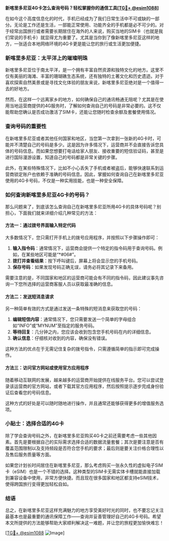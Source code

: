 **新喀里多尼亚4G卡怎么查询号码？轻松掌握你的通信工具[[TG💪+ @esim1088](https://t.me/s/esim1088)]**

在如今这个高度信息化的时代，手机已经成为了我们日常生活中不可或缺的一部分。无论是工作还是生活，一部能正常使用、功能齐全的手机都是必不可少的。对于经常出国旅行或者需要长期居住在海外的人来说，购买当地的SIM卡（也就是我们常说的手机卡）就显得尤为重要了。尤其是当你到了像新喀里多尼亚这样的地方，一张适合本地网络环境的4G卡更是能让您的旅行或生活更加便捷。

### 新喀里多尼亚：太平洋上的璀璨明珠

新喀里多尼亚位于南太平洋，是一个拥有丰富自然资源和独特文化的地方。这里不仅有美丽的海滩、丰富的珊瑚礁生态系统，还有独特的土著文化和历史遗迹。对于喜欢探索自然美景或是寻找文化体验的朋友来说，新喀里多尼亚绝对是一个值得一去的好地方。

然而，在这样一个远离家乡的地方，如何确保自己的通讯畅通无阻呢？尤其是在使用当地运营商提供的4G服务时，了解如何查询自己的号码是非常必要的。这不仅能帮助您确认是否成功激活了SIM卡，还能让您随时检查余额及套餐使用情况。

### 查询号码的重要性

在新喀里多尼亚或者其他任何国家和地区，当您第一次拿到一张新的4G卡时，可能并不清楚自己的号码是多少。这是因为许多情况下，运营商并不会直接告诉您具体的号码信息。而如果您想要打电话给家人朋友、接收重要的短信验证码，甚至是进行国际漫游设置，知道自己的号码都是非常关键的步骤。

此外，在某些特殊情况下，比如不小心丢失了手机或者被盗后，能够快速联系到运营商锁定账户也依赖于准确的号码信息。因此，掌握如何查询自己在新喀里多尼亚使用的4G卡号码，不仅是一种实用技能，也是一种安全保障。

### 如何查询新喀里多尼亚4G卡的号码？

那么问题来了，到底该怎么查询自己在新喀里多尼亚所用4G卡的具体号码呢？别担心，下面我们就来详细介绍几种常见的方法：

#### 方法一：通过拨号界面输入特定代码

大多数情况下，您只需打开手机上的拨号应用程序，并按照以下步骤操作即可：

1. **输入指令码**：通常情况下，运营商会提供一个特定的指令码用于查询号码。例如，在某些地区可能是“*#06#”。
2. **拨打并查看结果**：按下呼叫键后，屏幕上将会显示您的手机号码。
3. **保存号码**：如果发现号码正确无误，请务必将其记录下来备用。

需要注意的是，不同国家和地区的运营商可能会有不同的指令码，因此建议事先咨询一下您所选择的运营商客服人员以获取最准确的信息。

#### 方法二：发送短消息请求

另一种简单有效的方式是通过发送一条特殊的短消息来获取您的号码：

1. **编辑短信内容**：通常情况下，您只需要发送一个简单的字母组合如“INFO”或“MYNUM”至指定的服务号码。
2. **等待回复**：几分钟之内，您应该会收到包含您手机号码在内的详细信息。
3. **确认信息**：仔细核对收到的内容，确保没有错误。

这种方法的优点在于无需记住复杂的拨号指令，只需遵循简单的指示即可完成操作。

#### 方法三：访问官方网站或使用官方应用程序

随着移动互联网的发展，越来越多的运营商开始提供在线服务平台。您可以尝试登录该运营商的官方网站，或者下载其官方应用程序，然后按照提示逐步完成身份验证后查看您的号码信息。

这种方式的好处是可以随时随地进行操作，并且通常还能够获得更多的增值服务选项。

### 小贴士：选择合适的4G卡

除了学会查询号码之外，在新喀里多尼亚购买4G卡之前还需要考虑一些其他因素。首先是要根据自己的实际需求选择合适的数据流量套餐；其次是要注意是否有覆盖范围限制以及支持频段是否符合您手机的要求；最后则是要关注价格合理性以及售后服务质量等方面。

如果您计划长时间居住在新喀里多尼亚，那么考虑购买一张永久性的虚拟电子SIM卡（eSIM）也是一个不错的选择。这种类型的SIM卡无需实体卡槽就能直接加载到兼容设备中使用，非常方便快捷。而且现在很多国家和地区都支持eSIM技术，使得跨国旅行变得更加轻松自如。

### 结语

总之，在新喀里多尼亚这样充满魅力的地方享受美好时光的同时，也不要忘记关注最基本也是最重要的通讯保障工作——查询并妥善管理好自己的4G卡号码。希望本文所提供的方法能够帮助大家顺利解决这一难题，并让您的旅程更加愉快难忘！

[[TG💪+ @esim1088](https://t.me/s/esim1088) ![Image](https://i.postimg.cc/4NQfJmqS/Snipaste-2025-05-13-00-14-12.png)]